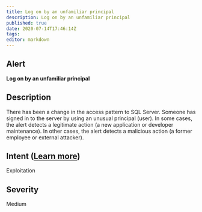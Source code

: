 ```yaml
---
title: Log on by an unfamiliar principal
description: Log on by an unfamiliar principal
published: true
date: 2020-07-14T17:46:14Z
tags:
editor: markdown
---
```


## Alert
**Log on by an unfamiliar principal**

## Description
There has been a change in the access pattern to SQL Server. Someone has signed in to the server by using an unusual principal (user). In some cases, the alert detects a legitimate action (a new application or developer maintenance). In other cases, the alert detects a malicious action (a former employee or external attacker).

## Intent ([Learn more](/public/security/alerts/intentions.md))
Exploitation

## Severity
Medium




